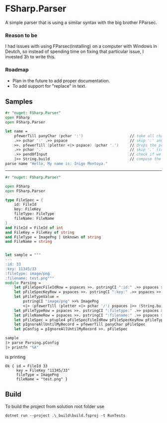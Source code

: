# FSharp.Parser

A simple parser that is using a similar syntax with the big brother FParsec.

### Reason to be

I had issues with using FParsec(installing) on a computer with Windows in Deutch, so instead of spending time on fixing that particular issue, I invested 3h to write this.

### Roadmap

- Plan in the future to add proper documentation.
- To add support for "replace" in text.

## Samples

```fsharp
#r "nuget: FSharp.Parser"
open FSharp
open FSharp.Parser

let name =
    pfewerTill panyChar (pchar ':')                     // take all chars until ':'
    .>> pchar ':' .>> pspace                            // skip ':' and whitespace
    >>. pfewerTill (pletter <|> pspace) (pchar '.')     // drops the previous chars and take all letters or spaces until '.' without consumming '.'
    .>> pchar '.'                                       // skip '.' (can be omitted)
    .>> pendOfInput                                     // check if we reached the end of the input (can be omitted)
    |>> String.build                                    // compose the string from the sequence of chars
parse name "Hello, My name is: Inigo Montoya."
```

------------------

```fsharp
#r "nuget: FSharp.Parser"

open FSharp
open FSharp.Parser

type FileSpec = {
    id: FileId
    key: FileKey
    fileType: FileType
    fileName: FileName
}
and FileId = FileId of int
and FileKey = FileKey of string
and FileType = ImagePng | Unknown of string
and FileName = string


let sample = """
---
:id: 33
:key: 11345/33
:filetype: image/png
:filename: test.png"""
module Parsing =
    let pFileSpecFileIdRow = pspaces >>. pstringCI ":id:" .>> pspaces >>. pint <?> "FileSpec id" |>> FileId
    let pFileSpecKeyRow = pspaces >>. pstringCI ":key:" .>> pspaces >>. (pmany1 (pletter <|> pdigit <|> pchar '/')) <?> "FileSpec key" |>> (String.build >> FileKey)
    let pFileTypeValue = 
        pstringCI "image/png" >>% ImagePng
        <|> (pfewerTill (pletter <|> pchar '/') pspaces |>> (String.build >> FileType.Unknown))
    let pFileTypeRow = pspaces >>. pstringCI ":filetype:" .>> pspaces >>. pFileTypeValue <?> "FileSpec filetype"
    let pFileNameRow = pspaces >>. pstringCI ":filename:" .>> pspaces >>. pfewerTill panyChar pendOfRow <?> "FileSpec filename" |>> String.build
    let pFileSpec = ptuple4 pFileSpecFileIdRow pFileSpecKeyRow pFileTypeRow pFileNameRow |>> fun (i,k,t,n) -> { id = i; key = k; fileType = t; fileName = n }
    let pIgnoreAllUntilMyRecord = pfewerTill panyChar pFileSpec
    let pConfig = pIgnoreAllUntilMyRecord >>. pFileSpec

sample
|> parse Parsing.pConfig
|> printfn "%A"
```
is printing
```
Ok { id = FileId 33
     key = FileKey "11345/33"
     fileType = ImagePng     
     fileName = "test.png" } 
```

## Build
To build the project from solution root folder use 
```
dotnet run --project .\_build\build.fsproj -t RunTests
```